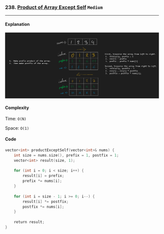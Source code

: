 ### 238. [Product of Array Except Self](https://leetcode.com/problems/product-of-array-except-self/) `Medium`

---

#### Explanation

![Product of Array Except Self](./images/238_product_of_array_except_self.png)

#### Complexity

Time: `O(N)`

Space: `O(1)`

#### Code

```cpp
vector<int> productExceptSelf(vector<int>& nums) {
    int size = nums.size(), prefix = 1, postfix = 1;
    vector<int> result(size, 1);

    for (int i = 0; i < size; i++) {
        result[i] = prefix;
        prefix *= nums[i];
    }

    for (int i = size - 1; i >= 0; i--) {
        result[i] *= postfix;
        postfix *= nums[i];
    }

    return result;
}
```
